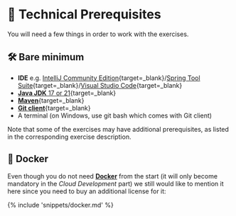 # 🧰 Technical Prerequisites

You will need a few things in order to work with the exercises.

## 🛠️ Bare minimum

- **IDE** e.g. [IntelliJ Community Edition](https://www.jetbrains.com/idea/download/){target=_blank}/[Spring Tool Suite](https://spring.io/tools){target=_blank}/[Visual Studio Code](https://code.visualstudio.com){target=_blank}
- [**Java JDK** 17 or 21](https://sap.github.io/SapMachine/#download){target=_blank}
- [**Maven**](https://maven.apache.org/){target=_blank}
- [**Git client**](https://git-scm.com/book/en/v2/Getting-Started-Installing-Git){target=_blank}
- A terminal (on Windows, use git bash which comes with Git client)

Note that some of the exercises may have additional prerequisites, as listed in the corresponding exercise description.

## 🐳 Docker

Even though you do not need <a href="https://www.docker.com/" target="_blank">**Docker**</a> from the start (it will only become mandatory in the _Cloud Development_ part) we still would like to mention it here since you need to buy an additional license for it:

{% include 'snippets/docker.md' %}
